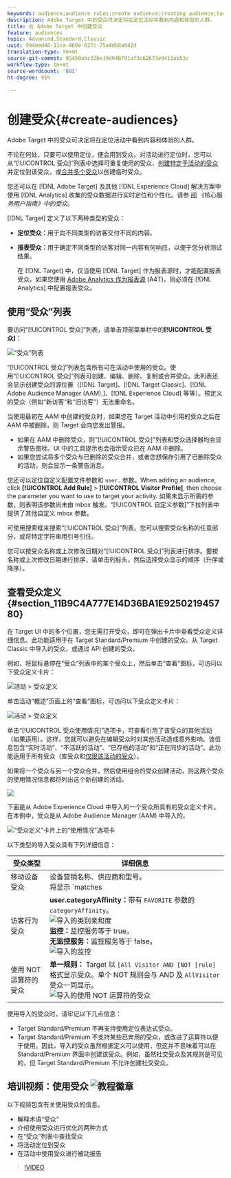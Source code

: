 ```yaml
---
keywords: audience;audience rules;create audience;creating audience;targeting audience;reporting audience;report audience;segment;custom profile parameters;audience definition;audiences list
description: Adobe Target 中的受众可决定将在定位活动中看到内容和体验的人群。
title: 在 Adobe Target 中创建受众
feature: audiences
topic: Advanced,Standard,Classic
uuid: 994eed40-11ca-460e-827c-75a4db8a942d
translation-type: tm+mt
source-git-commit: 95450abc32be19d04b791af3c62673e9411ab53c
workflow-type: tm+mt
source-wordcount: '881'
ht-degree: 95%

---
```



# 创建受众{#create-audiences}

Adobe Target 中的受众可决定将在定位活动中看到内容和体验的人群。

不论在何处，只要可以使用定位，便会用到受众。对活动进行定位时，您可以从“[!UICONTROL 受众]”列表中选择可重复使用的受众、[创建特定于活动的受众](/help/c-target/creating-activity-only-audience.md)并定位到该受众，或[合并多个受众](/help/c-target/combining-multiple-audiences.md#concept_A7386F1EA4394BD2AB72399C225981E5)以创建临时受众。

您还可以在 [!DNL Adobe Target] 及其他 [!DNL Experience Cloud] 解决方案中使用 [!DNL Analytics] 收集的受众数据进行实时定位和个性化。请参 [阅](https://docs.adobe.com/content/help/en/core-services/interface/audiences/audience-library.html) 《核心服 *务用户指南》中的受众*。

[!DNL Target] 定义了以下两种类型的受众：

* **定位受众：**&#x200B;用于向不同类型的访客交付不同的内容。
* **报表受众：**&#x200B;用于确定不同类型的访客对同一内容有何响应，以便于您分析测试结果。

   在 [!DNL Target] 中，仅当使用 [!DNL Target] 作为报表源时，才能配置报表受众。如果您使用 [ Adobe Analytics 作为报表源](/help/c-integrating-target-with-mac/a4t/a4t.md) (A4T)，则必须在 [!DNL Analytics] 中配置报表受众。

## 使用“受众”列表

要访问“[!UICONTROL 受众]”列表，请单击顶部菜单栏中的&#x200B;**[!UICONTROL 受众]**：

![“受众”列表](assets/audiences_list.png)

“[!UICONTROL 受众]”列表包含所有可在活动中使用的受众。使用“[!UICONTROL 受众]”列表可创建、编辑、删除、复制或合并受众。此列表还会显示创建受众的源位置（[!DNL Target]、[!DNL Target Classic]、[!DNL Adobe Audience Manager (AAM),]、[!DNL Experience Cloud] 等等）。预定义的受众（例如“新访客”和“旧访客”）无法重命名。

当使用最初在 AAM 中创建的受众时，如果您在 Target 活动中引用的受众之后在 AAM 中被删除，则 Target 会向您发出警报。

* 如果在 AAM 中删除受众，则“[!UICONTROL 受众]”列表和受众选择器均会显示警告图标。UI 中的工具提示也会指示受众已在 AAM 中删除。
* 如果您尝试将多个受众与已删除的受众合并，或者您想保存引用了已删除受众的活动，则会显示一条警告消息。

您还可以定位自定义配置文件参数和 `user.` 参数。When adding an audience, click **[!UICONTROL Add Rule]** > **[!UICONTROL Visitor Profile]**, then choose the parameter you want to use to target your activity. 如果未显示所需的参数，则表明该参数尚未由 mbox 触发。“[!UICONTROL 自定义参数]”下拉列表中提供了其他自定义 mbox 参数。

可使用搜索框来搜索“[!UICONTROL 受众]”列表。您可以搜索受众名称的任意部分，或将特定字符串用引号引住。

您可以按受众名称或上次修改日期对“[!UICONTROL 受众]”列表进行排序。要按名称或上次修改日期进行排序，请单击列标头，然后选择受众显示的顺序（升序或降序）。

## 查看受众定义 {#section_11B9C4A777E14D36BA1E925021945780}

在 Target UI 中的多个位置，您无需打开受众，即可在弹出卡片中查看受众定义详细信息。此功能适用于在 Target Standard/Premium 中创建的受众、从 Target Classic 中导入的受众，或通过 API 创建的受众。

例如，将鼠标悬停在“受众”列表中的某个受众上，然后单击“查看”图标，可访问以下受众定义卡片：

![活动 > 受众定义](assets/audience_definition_list.png)

单击活动“概述”页面上的“查看”图标，可访问以下受众定义卡片：

![活动 > 受众定义](assets/audience_definition_list.png)

单击“[!UICONTROL 受众使用情况]”选项卡，可查看引用了该受众的其他活动（如果适用）。这样，您就可以避免在编辑受众时对其他活动造成意外影响。该信息包含“实时活动”、“不活跃的活动”、“已存档的活动”和“正在同步的活动”。此功能适用于所有受众（库受众和[仅限该活动的受众](/help/c-target/creating-activity-only-audience.md#concept_A6BADCF530ED4AE1852E677FEBE68483)）。

如果将一个受众与另一个受众合并，然后使用组合的受众创建活动，则这两个受众的使用情况信息都将列出这个新创建的活动。

![](assets/audience_definition_list_usage.png)

下面是从 Adobe Experience Cloud 中导入的一个受众所具有的受众定义卡片。在本例中，受众是从 Adobe Audience Manager (AAM) 中导入的。

![“受众定义”卡片上的“使用情况”选项卡](assets/audience_definition_mc.png)

以下类型的导入受众具有下列详细信息：

| 受众类型 | 详细信息 |
|--- |--- |
| 移动设备受众 | 设备营销名称、供应商和型号。<br>将显示 `matches | does not match` 运算符，而不是`equals | does not equal`<br>![导入的移动设备受众](/help/c-target/c-audiences/assets/imported_mobile_audience.png)。 |
| 访客行为受众 | **user.categoryAffinity：**&#x200B;带有 `FAVORITE` 参数的 `categoryAffinity`。<br>![导入的类别亲和度&#x200B;](/help/c-target/c-audiences/assets/imported_category_affinity.png)<br>**监控：**&#x200B;监控服务等于 true。<br>**无监控服务：**&#x200B;监控服务等于 false。<br>![导入的监控](/help/c-target/c-audiences/assets/imported_monitoring.png) |
| 使用 NOT 运算符的受众 | **单一规则：** Target 以 `[All Visitor AND [NOT [rule]` 格式显示受众。单个 NOT 规则会与 AND 及 `AllVisitor` 受众一同显示。<br>![导入的使用 NOT 运算符的受众](/help/c-target/c-audiences/assets/imported_not_audience.png) |

使用导入的受众时，请牢记以下几点信息：

* Target Standard/Premium 不再支持使用定位表达式受众。
* Target Standard/Premium 不支持某些已弃用的受众，或改进了运算符以便于使用。因此，导入的受众虽然根据定义可以使用，但这并不意味着可以在 Standard/Premium 界面中创建该受众。例如，虽然社交受众及其规则是可见的，但 Target Standard/Premium 不允许创建社交受众。

## 培训视频：使用受众 ![教程徽章](/help/assets/tutorial.png)

以下视频包含有关使用受众的信息。

* 解释术语“受众”
* 介绍使用受众进行优化的两种方式
* 在“受众”列表中查找受众
* 将活动定位到受众
* 在活动中使用受众进行被动报告

>[!VIDEO](https://video.tv.adobe.com/v/17398)
